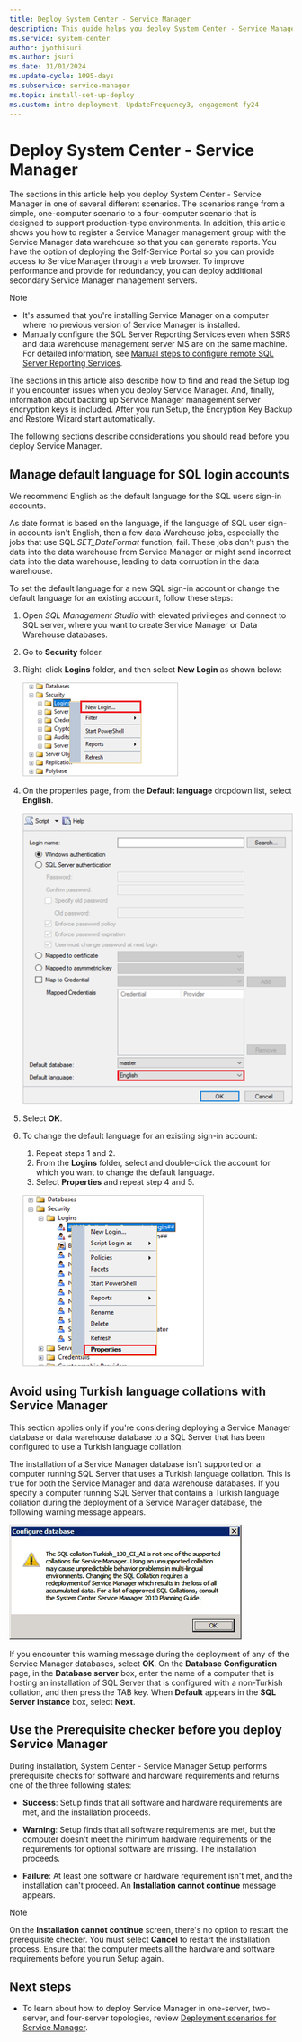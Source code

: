 ```yaml
---
title: Deploy System Center - Service Manager
description: This guide helps you deploy System Center - Service Manager in one of several different scenarios.
ms.service: system-center
author: jyothisuri
ms.author: jsuri
ms.date: 11/01/2024
ms.update-cycle: 1095-days
ms.subservice: service-manager
ms.topic: install-set-up-deploy
ms.custom: intro-deployment, UpdateFrequency3, engagement-fy24
---
```


# Deploy System Center - Service Manager



The sections in this article help you deploy System Center - Service Manager in one of several different scenarios. The scenarios range from a simple, one\-computer scenario to a four\-computer scenario that is designed to support production\-type environments. In addition, this article shows you how to register a Service Manager management group with the Service Manager data warehouse so that you can generate reports. You have the option of deploying the Self-Service Portal so you can provide access to Service Manager through a web browser. To improve performance and provide for redundancy, you can deploy additional secondary Service Manager management servers.  

> [!NOTE]  
> - It's assumed that you're installing Service Manager on a computer where no previous version of Service Manager is installed.
> - Manually configure the SQL Server Reporting Services even when SSRS and data warehouse management server MS are on the same machine. For detailed information, see [Manual steps to configure remote SQL Server Reporting Services](./config-remote-ssrs.md).

The sections in this article also describe how to find and read the Setup log if you encounter issues when you deploy Service Manager. And, finally, information about backing up Service Manager management server encryption keys is included. After you run Setup, the Encryption Key Backup and Restore Wizard start automatically.  

The following sections describe considerations you should read before you deploy Service Manager.

## Manage default language for SQL login accounts

We recommend English as the default language for the SQL users sign-in accounts.

As date format is based on the language, if the language of SQL user sign-in accounts isn't English, then a few data Warehouse jobs, especially the jobs that use SQL *SET_DateFormat* function, fail. These jobs don't push the data into the data warehouse from Service Manager or might send incorrect data into the data warehouse, leading to data corruption in the data warehouse.

To set the default language for a new SQL sign-in account or change the default language for an existing account, follow these steps:

1. Open *SQL Management Studio* with elevated privileges and connect to SQL server, where you want to create Service Manager or Data Warehouse databases.
2. Go to **Security** folder.
3. Right-click **Logins** folder, and then select **New Login** as shown below:

    ![Screenshot showing the New login account.](./media/deploy-sm/new-login.png)

4. On the properties page, from the  **Default language** dropdown list, select **English**.

    ![Screenshot showing the Default language for new login account.](./media/deploy-sm/properties.png)

5. Select **OK**.

6. To change the default language for an existing sign-in account:
    1. Repeat steps 1 and 2.
    2. From the **Logins** folder, select and double-click the account for which you want to change the default language.
    3. Select **Properties** and repeat step 4 and 5.  

    ![Screenshot showing the change current language.](./media/deploy-sm/change-existing-language.png)

## Avoid using Turkish language collations with Service Manager

This section applies only if you're considering deploying a Service Manager database or data warehouse database to a SQL Server that has been configured to use a Turkish language collation.  

 The installation of a Service Manager database isn't supported on a computer running SQL&nbsp;Server that uses a Turkish language collation. This is true for both the Service Manager and data warehouse databases. If you specify a computer running SQL&nbsp;Server that contains a Turkish language collation during the deployment of a Service Manager database, the following warning message appears.

![Screenshot showing the Turkish Collation Warning.](./media/deploy-sm/deploy-turkish-collation-warning.png)

 If you encounter this warning message during the deployment of any of the Service Manager databases, select **OK**. On the **Database Configuration** page, in the **Database server** box, enter the name of a computer that is hosting an installation of SQL&nbsp;Server that is configured with a non-Turkish collation, and then press the TAB key. When **Default** appears in the **SQL Server instance** box, select **Next**.  

## Use the Prerequisite checker before you deploy Service Manager

During installation, System Center - Service Manager Setup performs prerequisite checks for software and hardware requirements and returns one of the three following states:  

- **Success**: Setup finds that all software and hardware requirements are met, and the installation proceeds.  

- **Warning**: Setup finds that all software requirements are met, but the computer doesn't meet the minimum hardware requirements or the requirements for optional software are missing. The installation proceeds.  

- **Failure**: At least one software or hardware requirement isn't met, and the installation can't proceed. An **Installation cannot continue** message appears.  

> [!NOTE]  
> On the **Installation cannot continue** screen, there's no option to restart the prerequisite checker. You must select **Cancel** to restart the installation process. Ensure that the computer meets all the hardware and software requirements before you run Setup again.

## Next steps

- To learn about how to deploy Service Manager in one-server, two-server, and four-server topologies, review [Deployment scenarios for Service Manager](deploy-scenarios.md).
